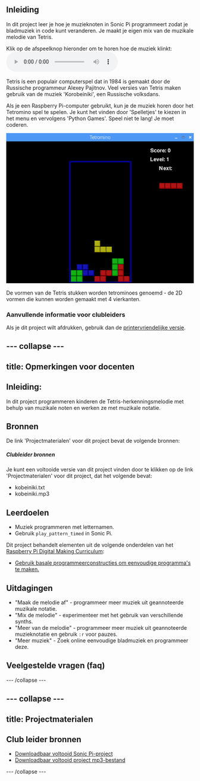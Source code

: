 ## Inleiding

In dit project leer je hoe je muzieknoten in Sonic Pi programmeert zodat je bladmuziek in code kunt veranderen. Je maakt je eigen mix van de muzikale melodie van Tetris.

<div id="audio-preview" class="pdf-hidden">
  Klik op de afspeelknop hieronder om te horen hoe de muziek klinkt: <audio controls preload> <source src="resources/korobeiniki.mp3" type="audio/mpeg"> Je browser ondersteunt het element <code>audio</code> niet. </audio>
</div>

Tetris is een populair computerspel dat in 1984 is gemaakt door de Russische programmeur Alexey Pajitnov. Veel versies van Tetris maken gebruik van de muziek 'Korobeiniki', een Russische volksdans.

Als je een Raspberry Pi-computer gebruikt, kun je de muziek horen door het Tetromino spel te spelen. Je kunt het vinden door 'Spelletjes' te kiezen in het menu en vervolgens 'Python Games'. Speel niet te lang! Je moet coderen.

![schermafbeelding](images/tetromino.png)

De vormen van de Tetris stukken worden tetrominoes genoemd - de 2D vormen die kunnen worden gemaakt met 4 vierkanten.

### Aanvullende informatie voor clubleiders

Als je dit project wilt afdrukken, gebruik dan de [printervriendelijke versie](https://projects.raspberrypi.org/en/projects/tetris-theme/print).

## \--- collapse \---

## title: Opmerkingen voor docenten

## Inleiding:

In dit project programmeren kinderen de Tetris-herkenningsmelodie met behulp van muzikale noten en werken ze met muzikale notatie.

## Bronnen

De link 'Projectmaterialen' voor dit project bevat de volgende bronnen:

##### Clubleider bronnen

Je kunt een voltooide versie van dit project vinden door te klikken op de link 'Projectmaterialen' voor dit project, dat het volgende bevat:

* kobeiniki.txt
* kobeiniki.mp3

## Leerdoelen

* Muziek programmeren met letternamen. 
* Gebruik `play_pattern_timed` in Sonic Pi.

Dit project behandelt elementen uit de volgende onderdelen van het [Raspberry Pi Digital Making Curriculum](http://rpf.io/curriculum):

* [Gebruik basale programmeerconstructies om eenvoudige programma's te maken.](https://www.raspberrypi.org/curriculum/programming/creator)

## Uitdagingen

* "Maak de melodie af" - programmeer meer muziek uit geannoteerde muzikale notatie.
* "Mix de melodie" - experimenteer met het gebruik van verschillende synths.
* "Meer van de melodie" - programmeer meer muziek uit geannoteerde muzieknotatie en gebruik `:r` voor pauzes.
* "Meer muziek" - Zoek online eenvoudige bladmuziek en programmeer deze.

## Veelgestelde vragen (faq)

\--- /collapse \---

## \--- collapse \---

## title: Projectmaterialen

## Club leider bronnen

* [Downloadbaar voltooid Sonic Pi-project](resources/korobeiniki.txt)
* [Downloadbaar voltooid project mp3-bestand](resources/korobeiniki.mp3)

\--- /collapse \---